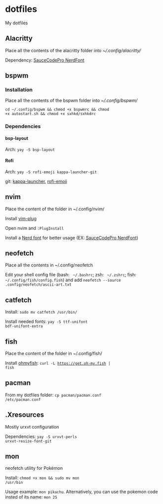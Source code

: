 # dotfiles

My dotfiles

## 

## Alacritty

Place all the contents of the alacritty folder into *~/.config/alacritty/*

Dependency: [SauceCodePro NerdFont](https://github.com/ryanoasis/nerd-fonts/releases/download/v2.1.0/SourceCodePro.zip)

## bspwm

### Installation

Place all the contents of the bspwm folder into *~/.config/bspwm/*

<code>cd ~/.config/bspwm && chmod +x bspwmrc && chmod +x autostart.sh && chmod +x sxhkd/sxhkdrc</code>

### Dependencies

#### bsp-layout

Arch: <code>yay -S bsp-layout</code>

#### Rofi

Arch: <code>yay -S rofi-emoji kappa-launcher-git</code>

git: [kappa-launcher](https://github.com/jp1995/kappa-launcher), [rofi-emoji](https://github.com/Mange/rofi-emoji)

## nvim

Place the content of the folder in ~/.config/nvim/

Install [vim-plug](https://github.com/junegunn/vim-plug)

Open nvim and <code>:PlugInstall</code>

Install a [Nerd font](https://github.com/ryanoasis/nerd-fonts) for better usage (EX: [SauceCodePro NerdFont](https://github.com/ryanoasis/nerd-fonts/releases/download/v2.1.0/SourceCodePro.zip))

## neofetch

Place all the contents in ~/.config/neofetch

Edit your shell config file (bash: ` ~/.bashrc`; zsh: ` ~/.zshrc`; fish: `~/.config/fish/config.fish`) and add <code>neofetch --source .config/neofetch/ascii-art.txt</code>

## catfetch

Install: <code>sudo mv catfetch /usr/bin/</code>

Install needed fonts: <code>yay -S ttf-unifont bdf-unifont-extra</code>

## fish

Place the content of the folder in ~/.config/fish/

Install [ohmyfish](https://github.com/oh-my-fish/oh-my-fish#installation): <code>curl -L https://get.oh-my.fish | fish</code>

## pacman

From my dotfiles folder: <code>cp pacman/pacman.conf /etc/pacman.conf</code>

## .Xresources

Mostly urxvt configuration

Dependencies: <code>yay -S urxvt-perls urxvt-resize-font-git</code>

## mon 

neofetch utility for Pokèmon

Install: <code>chmod +x mon && sudo mv mon /usr/bin</code>

Usage example: <code>mon pikachu</code>.
Alternatively, you can use the pokemon code insted of its name: <code>mon 25</code>
